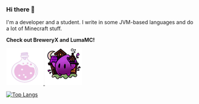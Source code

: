 ### Hi there 👋

I'm a developer and a student. I write in some JVM-based languages and do a lot of Minecraft stuff.

**Check out BreweryX and LumaMC!**

<a href="https://github.com/BreweryTeam/BreweryX">
  <img src="./images/188527072.png" alt="BreweryX" width="100" height="100">
</a>
<a href="https://lumamc.net">
  <img src="./images/ce9d9cecf3c22127c529ed83ba377311f35000bf.png" alt="LumaMC" width="100" height="100">
</a>

[![Top Langs](https://github-readme-stats.vercel.app/api/top-langs/?username=Jsinco&bg_color=6272e2,695571,6272e2&hide_border=true&layout=compact)](https://github-readme-stats.vercel.app/api/top-langs/?username=Jsinco&bg_color=6272e2,695571,6272e2&hide_border=true&layout=compact)

<!--

**Jsinco/Jsinco** is a ✨ _special_ ✨ repository because its `README.md` (this file) appears on your GitHub profile.

Here are some ideas to get you started:

- 🔭 I’m currently working on ...
- 🌱 I’m currently learning ...
- 👯 I’m looking to collaborate on ...
- 🤔 I’m looking for help with ...
- 💬 Ask me about ...
- 📫 How to reach me: ...
- 😄 Pronouns: ...
- ⚡ Fun fact: ...
-->
